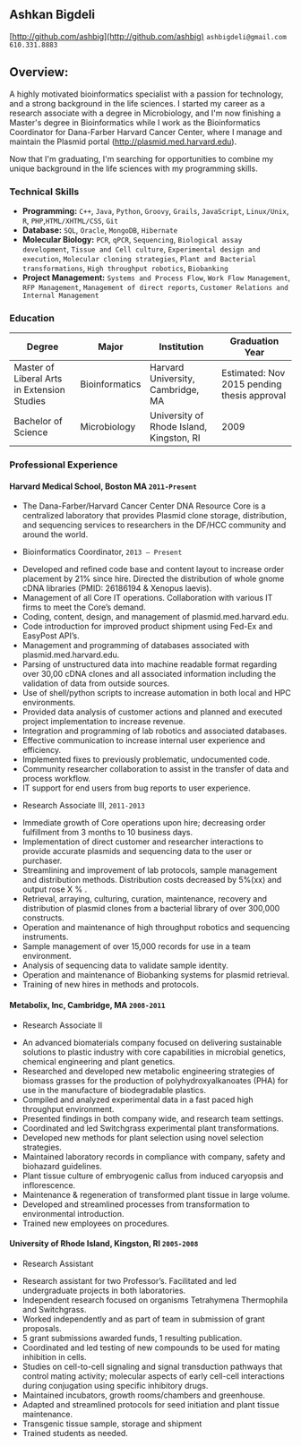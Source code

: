 ## Ashkan Bigdeli

[http://github.com/ashbig](http://github.com/ashbig)  `ashbigdeli@gmail.com`          `610.331.8883`                                                     


## Overview:

A highly motivated bioinformatics specialist with a passion for technology, and a strong background in the life sciences. I started
my career as a research associate with a degree in Microbiology, and I'm now finishing a Master's degree in Bioinformatics while
I work as the Bioinformatics Coordinator for Dana-Farber Harvard Cancer Center, where I manage and maintain the Plasmid portal (http://plasmid.med.harvard.edu).

Now that I'm graduating, I'm searching for opportunities to combine my unique background in the life sciences with my programming skills.


### Technical Skills

* **Programming:** `C++`, `Java`, `Python`, `Groovy`, `Grails`, `JavaScript`, `Linux/Unix`, `R`, `PHP`,`HTML/XHTML/CSS`, `Git`
* **Database:** `SQL`, `Oracle`, `MongoDB`, `Hibernate`
* **Molecular Biology:** `PCR`, `qPCR`, `Sequencing`, `Biological assay development`, `Tissue and Cell culture`, `Experimental design and execution`, `Molecular cloning strategies`, `Plant and Bacterial transformations`, `High throughput robotics`, `Biobanking`
* **Project Management:** `Systems and Process Flow`, `Work Flow Management`, `RFP Management`, `Management of direct reports`, `Customer Relations and Internal Management`

### Education
| Degree | Major | Institution | Graduation Year| 
|-------|-------|-------------|-----------------|
| Master of Liberal Arts in Extension Studies |  Bioinformatics | Harvard University, Cambridge, MA  | Estimated: Nov 2015 pending thesis approval
| Bachelor of Science | Microbiology| University of Rhode Island, Kingston, RI| 2009 |

### Professional Experience

#### Harvard Medical School, Boston MA `2011-Present`
  - The Dana-Farber/Harvard Cancer Center DNA Resource Core is a centralized laboratory that provides Plasmid clone storage, distribution, and sequencing services to researchers in the DF/HCC community and around the world.

* Bioinformatics Coordinator, `2013 – Present`
 - Developed and refined code base and content layout to increase order placement by 21% since hire. Directed the distribution of whole gnome cDNA libraries (PMID: 26186194 & Xenopus laevis). 
 - Management of all Core IT operations. Collaboration with various IT firms to meet the Core’s demand.
 - Coding, content, design, and management of plasmid.med.harvard.edu.
 - Code introduction for improved product shipment using Fed-Ex and EasyPost API’s.
 - Management and programming of databases associated with plasmid.med.harvard.edu.
 - Parsing of unstructured data into machine readable format regarding over 30,00 cDNA clones and all associated information including the validation of data from outside sources. 
 - Use of shell/python scripts to increase automation in both local and HPC environments.
 - Provided data analysis of customer actions and planned and executed project implementation to increase revenue. 
 - Integration and programming of lab robotics and associated databases.
 - Effective communication to increase internal user experience and efficiency. 
 - Implemented fixes to previously problematic, undocumented code. 
 - Community researcher collaboration to assist in the transfer of data and process workflow.
 - IT support for end users from bug reports to user experience. 
 
 
* Research Associate III, `2011-2013`
 - Immediate growth of Core operations upon hire; decreasing order fulfillment from 3 months to 10 business days. 
 - Implementation of direct customer and researcher interactions to provide accurate plasmids and sequencing data to the user or purchaser.
 - Streamlining and improvement of lab protocols, sample management and distribution methods. Distribution costs decreased by 5%(xx) and output rose X % .
 - Retrieval, arraying, culturing, curation, maintenance, recovery and distribution of plasmid clones from a bacterial library of over 300,000 constructs.
 - Operation and maintenance of high throughput robotics and sequencing instruments.
 - Sample management of over 15,000 records for use in a team environment.
 - Analysis of sequencing data to validate sample identity.
 - Operation and maintenance of Biobanking systems for plasmid retrieval.
 - Training of new hires in methods and protocols.

#### Metabolix, Inc, Cambridge, MA `2008-2011`	
* Research Associate II
 - An advanced biomaterials company focused on delivering sustainable solutions to plastic industry with core capabilities in microbial genetics, chemical engineering and plant genetics.
 - Researched and developed new metabolic engineering strategies of biomass grasses for the production of polyhydroxyalkanoates (PHA) for use in the manufacture of biodegradable plastics.
 - Compiled and analyzed experimental data in a fast paced high throughput environment.
 - Presented findings in both company wide, and research team settings.
 - Coordinated and led Switchgrass experimental plant transformations.
 - Developed new methods for plant selection using novel selection strategies.
 - Maintained laboratory records in compliance with company, safety and biohazard guidelines.
 - Plant tissue culture of embryogenic callus from induced caryopsis and inflorescence.
 - Maintenance & regeneration of transformed plant tissue in large volume.
 - Developed and streamlined processes from transformation to environmental introduction.
 - Trained new employees on procedures.

#### University of Rhode Island, Kingston, RI `2005-2008` 
* Research Assistant
 - Research assistant for two Professor’s. Facilitated and led undergraduate projects in both laboratories. 
 - Independent research focused on organisms Tetrahymena Thermophila and Switchgrass. 
 - Worked independently and as part of team in submission of grant proposals.
 - 5 grant submissions awarded funds, 1 resulting publication.
 - Coordinated and led testing of new compounds to be used for mating inhibition in cells.
 - Studies on cell-to-cell signaling and signal transduction pathways that control mating activity; molecular aspects of early cell-cell interactions during conjugation using specific inhibitory drugs. 
 - Maintained incubators, growth rooms/chambers and greenhouse.
 - Adapted and streamlined protocols for seed initiation and plant tissue maintenance.
 - Transgenic tissue sample, storage and shipment
 - Trained students as needed.
